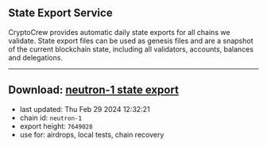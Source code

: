 ## State Export Service
CryptoCrew provides automatic daily state exports for all chains we validate. State export files can be used as genesis files and are a snapshot of the current blockchain state, including all validators, accounts, balances and delegations.

---
**Download: [neutron-1 state export](https://dl-eu2.ccvalidators.com/SERVICE/neutron/neutron-1_export_7649028.json)**
---

- last updated: Thu Feb 29 2024 12:32:21
- chain id: `neutron-1`
- export height: `7649028`
- use for: airdrops, local tests, chain recovery
